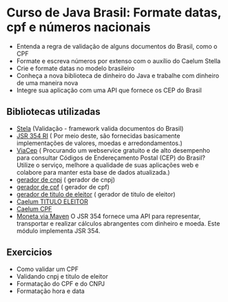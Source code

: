 # Curso de Java Brasil: Formate datas, cpf e números nacionais

- Entenda a regra de validação de alguns documentos do Brasil, como o CPF
- Formate e escreva números por extenso com o auxílio do Caelum Stella
- Crie e formate datas no modelo brasileiro
- Conheça a nova biblioteca de dinheiro do Java e trabalhe com dinheiro de uma maneira nova
- Integre sua aplicação com uma API que fornece os CEP do Brasil


## Bibliotecas utilizadas

- [Stela](https://stella.caelum.com.br/) (Validação - framework valida documentos do Brasil)
- [JSR 354 RI](https://javamoney.github.io/ri.html) ( Por meio deste, são fornecidas basicamente implementações de valores, moedas e arredondamentos.)
- [ViaCep](https://viacep.com.br/) ( Procurando um webservice gratuito e de alto desempenho para consultar Códigos de Endereçamento Postal (CEP) do Brasil? Utilize o serviço, melhore a qualidade de suas aplicações web e colabore para manter esta base de dados atualizada.)
- [gerador de cnpj](https://www.4devs.com.br/gerador_de_cnpj) ( gerador de cnpj)
- [gerador de cpf](https://www.4devs.com.br/gerador_de_cpf) ( gerador de cpf)
- [gerador de titulo de eleitor](https://www.4devs.com.br/gerador_de_titulo_de_eleitor) ( gerador de titulo de eleitor)
- [Caelum TITULO ELEITOR](https://github.com/caelum/caelum-stella/blob/master/stella-core/src/main/java/br/com/caelum/stella/validation/TituloEleitoralValidator.java) 
- [Caelum CPF](https://github.com/caelum/caelum-stella/blob/master/stella-core/src/main/java/br/com/caelum/stella/validation/CNPJValidator.java) 
- [Moneta via Maven](https://mvnrepository.com/artifact/org.javamoney/moneta/1.4.2) O JSR 354 fornece uma API para representar, transportar e realizar cálculos abrangentes com dinheiro e moeda. Este módulo implementa JSR 354.

## Exercicios
- Como validar um CPF
- Validando cnpj e titulo de eleitor
- Formatação do CPF e do CNPJ
- Formatação hora e data
